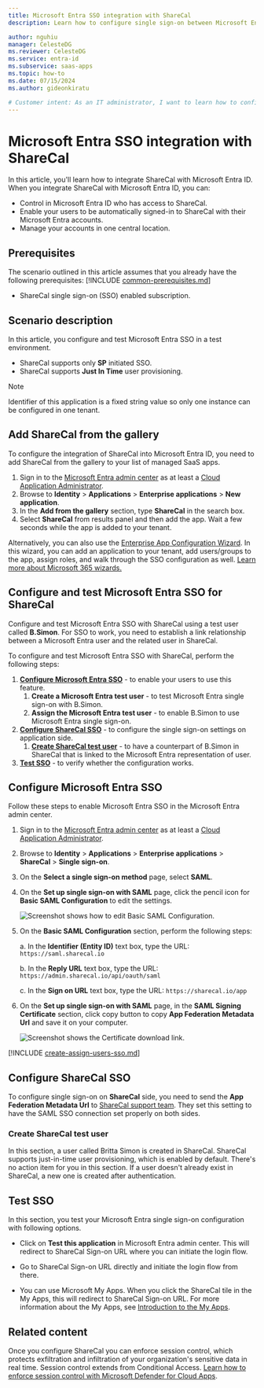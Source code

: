 ```yaml
---
title: Microsoft Entra SSO integration with ShareCal
description: Learn how to configure single sign-on between Microsoft Entra ID and ShareCal.

author: nguhiu
manager: CelesteDG
ms.reviewer: CelesteDG
ms.service: entra-id
ms.subservice: saas-apps
ms.topic: how-to
ms.date: 07/15/2024
ms.author: gideonkiratu

# Customer intent: As an IT administrator, I want to learn how to configure single sign-on between Microsoft Entra ID and ShareCal so that I can control who has access to ShareCal, enable automatic sign-in with Microsoft Entra accounts, and manage my accounts in one central location.
---
```


# Microsoft Entra SSO integration with ShareCal

In this article,  you'll learn how to integrate ShareCal with Microsoft Entra ID. When you integrate ShareCal with Microsoft Entra ID, you can:

* Control in Microsoft Entra ID who has access to ShareCal.
* Enable your users to be automatically signed-in to ShareCal with their Microsoft Entra accounts.
* Manage your accounts in one central location.

## Prerequisites
The scenario outlined in this article assumes that you already have the following prerequisites:
[!INCLUDE [common-prerequisites.md](~/identity/saas-apps/includes/common-prerequisites.md)]
* ShareCal single sign-on (SSO) enabled subscription.

## Scenario description

In this article,  you configure and test Microsoft Entra SSO in a test environment.

* ShareCal supports only **SP** initiated SSO.
* ShareCal supports **Just In Time** user provisioning.

> [!NOTE]
> Identifier of this application is a fixed string value so only one instance can be configured in one tenant.

## Add ShareCal from the gallery

To configure the integration of ShareCal into Microsoft Entra ID, you need to add ShareCal from the gallery to your list of managed SaaS apps.

1. Sign in to the [Microsoft Entra admin center](https://entra.microsoft.com) as at least a [Cloud Application Administrator](~/identity/role-based-access-control/permissions-reference.md#cloud-application-administrator).
1. Browse to **Identity** > **Applications** > **Enterprise applications** > **New application**.
1. In the **Add from the gallery** section, type **ShareCal** in the search box.
1. Select **ShareCal** from results panel and then add the app. Wait a few seconds while the app is added to your tenant.

Alternatively, you can also use the [Enterprise App Configuration Wizard](https://portal.office.com/AdminPortal/home?Q=Docs#/azureadappintegration). In this wizard, you can add an application to your tenant, add users/groups to the app, assign roles, and walk through the SSO configuration as well. [Learn more about Microsoft 365 wizards.](/microsoft-365/admin/misc/azure-ad-setup-guides)

## Configure and test Microsoft Entra SSO for ShareCal

Configure and test Microsoft Entra SSO with ShareCal using a test user called **B.Simon**. For SSO to work, you need to establish a link relationship between a Microsoft Entra user and the related user in ShareCal.

To configure and test Microsoft Entra SSO with ShareCal, perform the following steps:

1. **[Configure Microsoft Entra SSO](#configure-microsoft-entra-sso)** - to enable your users to use this feature.
    1. **Create a Microsoft Entra test user** - to test Microsoft Entra single sign-on with B.Simon.
    1. **Assign the Microsoft Entra test user** - to enable B.Simon to use Microsoft Entra single sign-on.
1. **[Configure ShareCal SSO](#configure-sharecal-sso)** - to configure the single sign-on settings on application side.
    1. **[Create ShareCal test user](#create-sharecal-test-user)** - to have a counterpart of B.Simon in ShareCal that is linked to the Microsoft Entra representation of user.
1. **[Test SSO](#test-sso)** - to verify whether the configuration works.

## Configure Microsoft Entra SSO

Follow these steps to enable Microsoft Entra SSO in the Microsoft Entra admin center.

1. Sign in to the [Microsoft Entra admin center](https://entra.microsoft.com) as at least a [Cloud Application Administrator](~/identity/role-based-access-control/permissions-reference.md#cloud-application-administrator).
1. Browse to **Identity** > **Applications** > **Enterprise applications** > **ShareCal** > **Single sign-on**.
1. On the **Select a single sign-on method** page, select **SAML**.
1. On the **Set up single sign-on with SAML** page, click the pencil icon for **Basic SAML Configuration** to edit the settings.

   ![Screenshot shows how to edit Basic SAML Configuration.](common/edit-urls.png "Basic Configuration")

1. On the **Basic SAML Configuration** section, perform the following steps:

    a. In the **Identifier (Entity ID)** text box, type the URL:
    `https://saml.sharecal.io`

    b. In the **Reply URL** text box, type the URL:
    `https://admin.sharecal.io/api/oauth/saml`

    c. In the **Sign on URL** text box, type the URL:
    `https://sharecal.io/app`

1. On the **Set up single sign-on with SAML** page, in the **SAML Signing Certificate** section, click copy button to copy **App Federation Metadata Url** and save it on your computer.

	![Screenshot shows the Certificate download link.](common/copy-metadataurl.png "Certificate")

[!INCLUDE [create-assign-users-sso.md](~/identity/saas-apps/includes/create-assign-users-sso.md)]

## Configure ShareCal SSO

To configure single sign-on on **ShareCal** side, you need to send the **App Federation Metadata Url** to [ShareCal support team](mailto:support@sharecal.io). They set this setting to have the SAML SSO connection set properly on both sides.

### Create ShareCal test user

In this section, a user called Britta Simon is created in ShareCal. ShareCal supports just-in-time user provisioning, which is enabled by default. There's no action item for you in this section. If a user doesn't already exist in ShareCal, a new one is created after authentication.

## Test SSO 

In this section, you test your Microsoft Entra single sign-on configuration with following options.
 
* Click on **Test this application** in Microsoft Entra admin center. This will redirect to ShareCal Sign-on URL where you can initiate the login flow.
 
* Go to ShareCal Sign-on URL directly and initiate the login flow from there.
 
* You can use Microsoft My Apps. When you click the ShareCal tile in the My Apps, this will redirect to ShareCal Sign-on URL. For more information about the My Apps, see [Introduction to the My Apps](https://support.microsoft.com/account-billing/sign-in-and-start-apps-from-the-my-apps-portal-2f3b1bae-0e5a-4a86-a33e-876fbd2a4510).

## Related content

Once you configure ShareCal you can enforce session control, which protects exfiltration and infiltration of your organization's sensitive data in real time. Session control extends from Conditional Access. [Learn how to enforce session control with Microsoft Defender for Cloud Apps](/cloud-app-security/proxy-deployment-any-app).